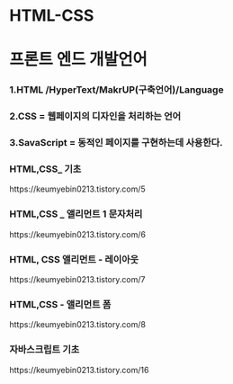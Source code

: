# HTML-CSS


프론트 엔드 개발언어
=============
### 1.HTML /HyperText/MakrUP(구축언어)/Language
### 2.CSS = 웹페이지의 디자인을 처리하는 언어
### 3.SavaScript = 동적인 페이지를 구현하는데 사용한다.





<h3> HTML,CSS_ 기초 </h3>
https://keumyebin0213.tistory.com/5


<h3>HTML,CSS _ 앨리먼트 1 문자처리</h3>
https://keumyebin0213.tistory.com/6

<h3>HTML, CSS 앨리먼트 - 레이아웃</h3>
https://keumyebin0213.tistory.com/7

<h3>HTML,CSS - 앨리먼트 폼 </h3>
https://keumyebin0213.tistory.com/8

<h3>자바스크립트 기초</h3>
https://keumyebin0213.tistory.com/16


